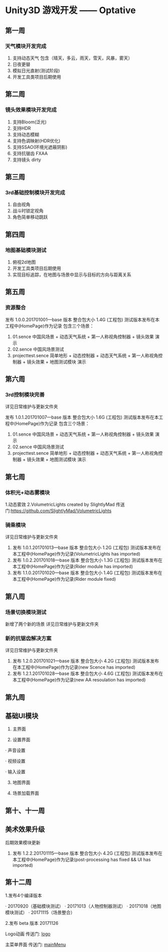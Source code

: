 # Unity3D 游戏开发 —— Optative
## 第一周 
### 天气模块开发完成
1. 支持动态天气 包含（晴天，多云，雨天，雪天，风暴，雾天）
2. 日夜更替
3. 模拟日光直射(测试阶段)
4. 开发工具类项目后期使用

## 第二周
### 镜头效果模块开发完成
1. 支持Bloom(泛光)
2. 支持HDR
3. 支持动态模糊
4. 支持色调映射(HDR优化)
5. 支持SSAO(环境光遮蔽阴影)
6. 支持抗锯齿 FXAA
7. 支持镜头 dirty

## 第三周
### 3rd基础控制模块开发完成
1. 自由视角
2. 战斗时锁定视角
3. 角色简单移动跳跃

## 第四周
### 地图基础模块测试
1. 俯视2d地图
2. 开发工具类项目后期使用
3. 实现目标追踪，在地图与场景中显示与目标的方向与距离关系

## 第五周
### 资源整合
发布 1.0.0.201701001—base 版本 整合包大小 1.4G (工程包) 测试版本发布在本工程中(HomePage)作为记录
包含三个场景：
1. 01.sence 中国风场景 + 动态天气系统 + 第一人称视角控制器 + 镜头效果 演示
2. 02.sence 中国风场景测试
3. projecttest.sence 简单地形 + 动态控制器 + 动态天气系统 + 第一人称视角控制器 + 镜头效果 + 地图测试模块 演示

## 第六周
### 3rd控制模块完善
详见日常维护与更新文件夹

发布 1.0.1.201701007—base 版本 整合包大小 1.6G (工程包) 测试版本发布在本工程中(HomePage)作为记录
包含三个场景：
1. 01.sence 中国风场景 + 动态天气系统 + 第一人称视角控制器 + 镜头效果 演示
2. 02.sence 中国风场景测试
3. projecttest.sence 简单地形 + 动态控制器 + 动态天气系统 + 第一人称视角控制器 + 镜头效果 + 地图测试模块 演示

## 第七周
### 体积光+动态雾模块
1.动态雾效
2.VolumetricLights created by SlightlyMad 传送门:https://github.com/SlightlyMad/VolumetricLights
### 骑乘模块
详见日常维护与更新文件夹

1. 发布 1.0.1.201701013—base 版本 整合包大小 1.2G (工程包) 测试版本发布在本工程中(HomePage)作为记录(VolumetricLights has imported)
2. 发布 1.0.2.201701018—base 版本 整合包大小 1.3G (工程包) 测试版本发布在本工程中(HomePage)作为记录(Rider module has imported)
3. 发布 1.1.0.201701020—base 版本 整合包大小 1.4G (工程包) 测试版本发布在本工程中(HomePage)作为记录(Rider module fixed)

## 第八周
### 场景切换模块测试
新增了两个新的场景
详见日常维护与更新文件夹

### 新的抗锯齿解决方案
详见日常维护与更新文件夹

1. 发布 1.2.0.201701021—base 版本 整合包大小 4.2G (工程包) 测试版本发布在本工程中(HomePage)作为记录(new Scence has imported)
2. 发布 1.2.1.201701028—base 版本 整合包大小 4.6G (工程包) 测试版本发布在本工程中(HomePage)作为记录(new AA resoulation has imported)

## 第九周
## 基础UI模块

1. 主界面

2. 设置界面

 · 声音设置
  
 · 视频设置
  
 · 输入设置
  
3. 地图界面

4. 场景加载界面

## 第十、十一周
## 美术效果升级
后期效果模块更新
1. 发布 1.2.2.201701115—base 版本 整合包大小 4.2G (工程包) 测试版本发布在本工程中(HomePage)作为记录(post-processing has fixed && UI has imported)

## 第十二周
1.发布4个编译版本

· 20170920（基础模块测试）
· 20171013（人物控制器测试）
· 20171018（地图模块测试）
· 20171115（场景整合）

2.发布 beta 版本 20171126

Logo动画
传送门: [logo](http://osyc94hhl.bkt.clouddn.com/github/logoAnim.gif)


主菜单界面
传送门: [mainMenu](http://osyc94hhl.bkt.clouddn.com/github/mainMenu.gif)
